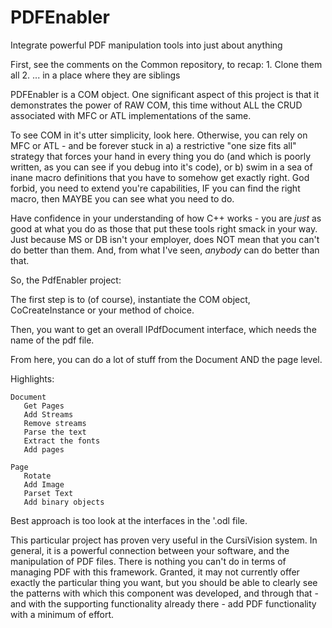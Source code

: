 # PDFEnabler
Integrate powerful PDF manipulation tools into just about anything

First, see the comments on the Common repository, to recap:
    1. Clone them all
    2. ... in a place where they are siblings
    
PDFEnabler is a COM object. One significant aspect of this project is that it demonstrates the power of RAW COM, this time without 
ALL the CRUD associated with MFC or ATL implementations of the same.

To see COM in it's utter simplicity, look here. Otherwise, you can rely on MFC or ATL - and be forever stuck in a) a restrictive 
"one size fits all" strategy that forces your hand in every thing you do (and which is poorly written, as you can see if you debug 
into it's code), or b) swim in a sea of inane macro definitions that you have to somehow get exactly right. God forbid, you need 
to extend you're capabilities, IF you can find the right macro, then MAYBE you can see what you need to do.

Have confidence in your understanding of how C++ works - you are <i>just</i> as good at what you do as those that put these tools 
right smack in your way. Just because MS or DB isn't your employer, does NOT mean that you can't do better than them. And, from what
I've seen, <i>anybody</i> can do better than that.

So, the PdfEnabler project:

The first step is to (of course), instantiate the COM object, CoCreateInstance or your method of choice.

Then, you want to get an overall IPdfDocument interface, which needs the name of the pdf file.

From here, you can do a lot of stuff from the Document AND the page level.

Highlights:

    Document
       Get Pages
       Add Streams
       Remove streams
       Parse the text
       Extract the fonts
       Add pages
       
    Page
       Rotate
       Add Image
       Parset Text
       Add binary objects
       
Best approach is too look at the interfaces in the '.odl file. 

This particular project has proven very useful in the CursiVision system. In general, it is a powerful connection between your software,
and the manipulation of PDF files. There is nothing you can't do in terms of managing PDF with this framework. Granted, it may not currently
offer exactly the particular thing you want, but you should be able to clearly see the patterns with which this component was developed,
and through that - and with the supporting functionality already there - add PDF functionality with a minimum of effort.


